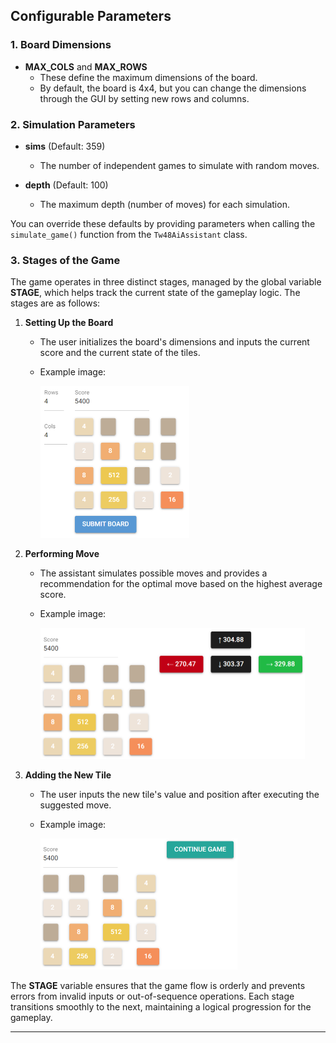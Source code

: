 ## Configurable Parameters

### 1. Board Dimensions
- **MAX_COLS** and **MAX_ROWS**
  - These define the maximum dimensions of the board.
  - By default, the board is 4x4, but you can change the dimensions through the GUI by setting new rows and columns.

### 2. Simulation Parameters
- **sims** (Default: 359)
  - The number of independent games to simulate with random moves.

- **depth** (Default: 100)
  - The maximum depth (number of moves) for each simulation.

You can override these defaults by providing parameters when calling the `simulate_game()` function from the `Tw48AiAssistant` class.

### 3. Stages of the Game

The game operates in three distinct stages, managed by the global variable **STAGE**, which helps track the current state of the gameplay logic. The stages are as follows:

1. **Setting Up the Board**
   - The user initializes the board's dimensions and inputs the current score and the current state of the tiles.
   - Example image:

     <img src="img/stage1-setting-up.png" width="238">

2. **Performing Move**
   - The assistant simulates possible moves and provides a recommendation for the optimal move based on the highest average score.
   - Example image:

     <img src="img/stage2-moving.png" width="423">

3. **Adding the New Tile**
   - The user inputs the new tile's value and position after executing the suggested move.
   - Example image:

     <img src="img/stage3-adding-new-tile.png" width="315">

The **STAGE** variable ensures that the game flow is orderly and prevents errors from invalid inputs or out-of-sequence operations. Each stage transitions smoothly to the next, maintaining a logical progression for the gameplay.

---
